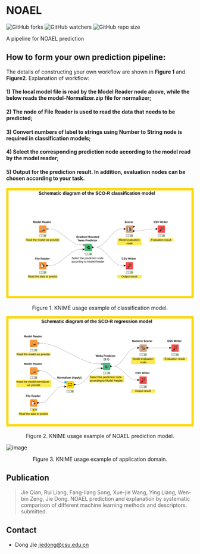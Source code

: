 # NOAEL
![GitHub forks](https://img.shields.io/github/forks/ifyoungnet/NOAEL.svg?style=social)
![GitHub watchers](https://img.shields.io/github/watchers/ifyoungnet/NOAEL.svg?style=social)
![GitHub repo size](https://img.shields.io/github/repo-size/ifyoungnet/NOAEL.svg)

 A pipeline for NOAEL prediction
## How to form your own prediction pipeline:
The details of constructing your own workflow are shown in **Figure 1** and **Figure2**. 
Explanation of workflow: 
#### 1) The local model file is read by the Model Reader node above, while the below reads the model-Normalizer.zip file for normalizer; 
#### 2) The node of File Reader is used to read the data that needs to be predicted; 
#### 3) Convert numbers of label to strings using Number to String node is required in classification models; 
#### 4) Select the corresponding prediction node according to the model read by the model reader;
#### 5) Output for the prediction result. In addition, evaluation nodes can be chosen according to your task.

![image](https://github.com/ifyoungnet/NOAEL/blob/main/SCO-R%20for%20classification.svg)
<p align="center">Figure 1. KNIME usage example of classification model.</p>

![image](https://github.com/ifyoungnet/NOAEL/blob/main/SCO-R%20for%20regression.svg)
<p align="center">Figure 2. KNIME usage example of NOAEL prediction model.</p>

![image](https://github.com/ifyoungnet/NOAEL/blob/main/Application%Domain.svg)
<p align="center">Figure 3. KNIME usage example of application domain.</p>

## Publication
> Jie Qian, Rui Liang, Fang-liang Song, Xue-jie Wang, Ying Liang, Wen-bin Zeng, Jie Dong. NOAEL prediction and explanation by systematic comparison of different machine learning methods and descriptors. submitted.

## Contact
  
  * Dong Jie <jiedong@csu.edu.cn> 
